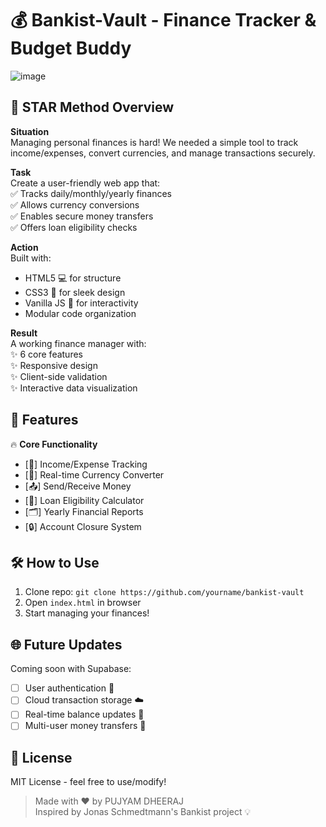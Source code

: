 # 💰 Bankist-Vault - Finance Tracker & Budget Buddy

![image](https://github.com/user-attachments/assets/d2b5658d-ca6d-4c33-8b9c-f6ed103b4d8d)

## 🌟 STAR Method Overview

**Situation**  
Managing personal finances is hard! We needed a simple tool to track income/expenses, convert currencies, and manage transactions securely.

**Task**  
Create a user-friendly web app that:  
✅ Tracks daily/monthly/yearly finances  
✅ Allows currency conversions  
✅ Enables secure money transfers  
✅ Offers loan eligibility checks  

**Action**  
Built with:  
- HTML5 💻 for structure  
- CSS3 🎨 for sleek design  
- Vanilla JS 🚀 for interactivity  
- Modular code organization  

**Result**  
A working finance manager with:  
✨ 6 core features  
✨ Responsive design  
✨ Client-side validation  
✨ Interactive data visualization  

## 🚀 Features  
🔥 **Core Functionality**  
- [💸] Income/Expense Tracking  
- [🔄] Real-time Currency Converter  
- [📤] Send/Receive Money  
- [🏦] Loan Eligibility Calculator  
- [🗂] Yearly Financial Reports  
- [🔒] Account Closure System  

## 🛠 How to Use  
1. Clone repo: `git clone https://github.com/yourname/bankist-vault`  
2. Open `index.html` in browser  
3. Start managing your finances!  

## 🌐 Future Updates  
Coming soon with Supabase:  
- [ ] User authentication 🔐  
- [ ] Cloud transaction storage ☁️  
- [ ] Real-time balance updates 🔄  
- [ ] Multi-user money transfers 👥  

## 📝 License  
MIT License - feel free to use/modify!  

> Made with ❤️ by PUJYAM DHEERAJ    
> Inspired by Jonas Schmedtmann's Bankist project 💡  
